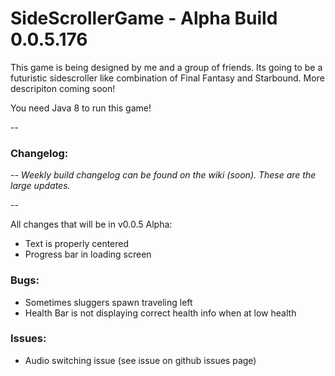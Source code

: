 # SideScrollerGame - Alpha Build 0.0.5.176

This game is being designed by me and a group of friends. Its going to be a futuristic sidescroller like combination of Final Fantasy and Starbound. More descripiton coming soon!

You need Java 8 to run this game!

--

### Changelog: 

--
*Weekly build changelog can be found on the wiki (soon). These are the large updates.*

--

All changes that will be in v0.0.5 Alpha:
- Text is properly centered
- Progress bar in loading screen

### Bugs:
- Sometimes sluggers spawn traveling left
- Health Bar is not displaying correct health info when at low health

### Issues:
- Audio switching issue (see issue on github issues page)
